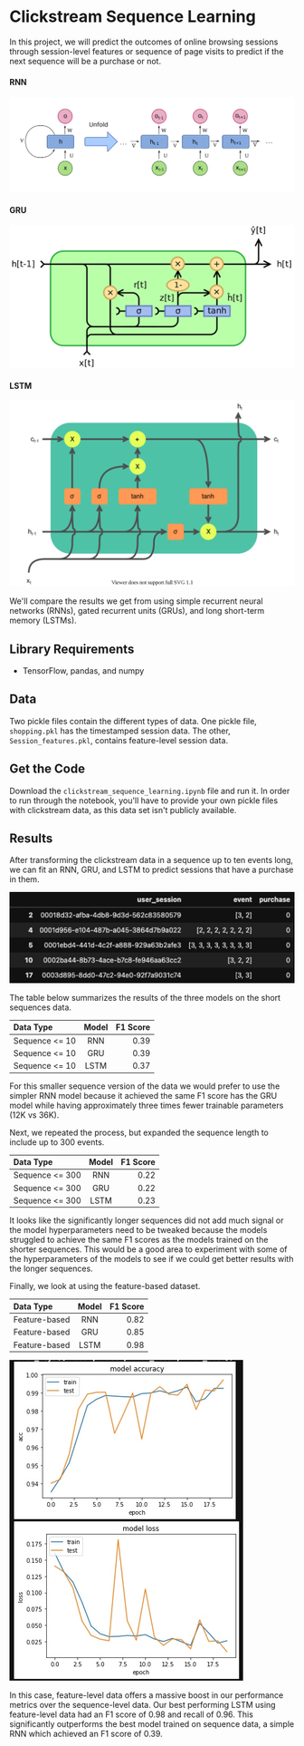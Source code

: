 # Clickstream Sequence Learning

In this project, we will predict the outcomes of online browsing sessions through session-level features or sequence of page visits to predict if the next sequence will be a purchase or not.

#### RNN
![rnn_image_wiki](https://github.com/chrispmaag/clickstream_sequence_learning/blob/main/images/rnn_image_wiki.png)

#### GRU
![gru_gates_wiki](https://github.com/chrispmaag/clickstream_sequence_learning/blob/main/images/gru_gates_wiki.png)

#### LSTM
![lstm_gates_wiki](https://github.com/chrispmaag/clickstream_sequence_learning/blob/main/images/lstm_gates_wiki.png)

We'll compare the results we get from using simple recurrent neural networks (RNNs), gated recurrent units (GRUs), and long short-term memory (LSTMs). 

## Library Requirements
- TensorFlow, pandas, and numpy

## Data
Two pickle files contain the different types of data. One pickle file, `shopping.pkl` has the timestamped session data. The other, `Session_features.pkl`, contains feature-level session data. 

## Get the Code
Download the `clickstream_sequence_learning.ipynb` file and run it. In order to run through the notebook, you'll have to provide your own pickle files with clickstream data, as this data set isn't publicly available.

## Results

After transforming the clickstream data in a sequence up to ten events long, we can fit an RNN, GRU, and LSTM to predict sessions that have a purchase in them.

![sequence_10](https://github.com/chrispmaag/clickstream_sequence_learning/blob/main/images/sequence_10.jpg)

The table below summarizes the results of the three models on the short sequences data.

| Data Type     | Model         | F1 Score|
|:------------- |:-------------:| -----:|
| Sequence <= 10| RNN           | 0.39 |
| Sequence <= 10| GRU           | 0.39 |
| Sequence <= 10| LSTM          | 0.37 |

For this smaller sequence version of the data we would prefer to use the simpler RNN model  because it achieved the same F1 score has the GRU model while having approximately three times fewer trainable parameters (12K vs 36K).

Next, we repeated the process, but expanded the sequence length to include up to 300 events.

| Data Type     | Model         | F1 Score|
|:------------- |:-------------:| -----:|
| Sequence <= 300| RNN           | 0.22 |
| Sequence <= 300| GRU           | 0.22 |
| Sequence <= 300| LSTM          | 0.23 |

It looks like the significantly longer sequences did not add much signal or the model hyperparameters need to be tweaked because the models struggled to achieve the same F1 scores as the models trained on the shorter sequences. This would be a good area to experiment with some of the hyperparameters of the models to see if we could get better results with the longer sequences.

Finally, we look at using the feature-based dataset.

| Data Type     | Model         | F1 Score|
|:------------- |:-------------:| -----:|
| Feature-based | RNN           | 0.82 |
| Feature-based | GRU           | 0.85 |
| Feature-based | LSTM          | 0.98 |

![lstm_results_feat_charts](https://github.com/chrispmaag/clickstream_sequence_learning/blob/main/images/lstm_results_feat_charts.jpg)

In this case, feature-level data offers a massive boost in our performance metrics over the sequence-level data. Our best performing LSTM using feature-level data had an F1 score of 0.98 and recall of 0.96. This significantly outperforms the best model trained on sequence data, a simple RNN which achieved an F1 score of 0.39.